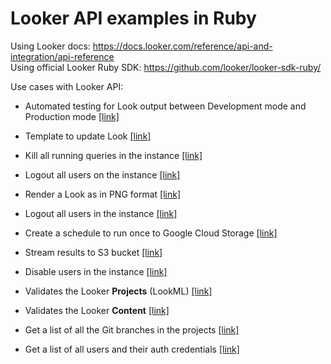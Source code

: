# Looker API examples in Ruby

Using Looker docs: https://docs.looker.com/reference/api-and-integration/api-reference   
Using official Looker Ruby SDK: https://github.com/looker/looker-sdk-ruby/

Use cases with Looker API:

- Automated testing for Look output between Development mode and Production mode [[link]](https://github.com/DucarrougeR/looker_ruby_examples/blob/master/dev_vs_prod.rb)

- Template to update Look [[link]](https://github.com/DucarrougeR/looker_ruby_examples/blob/master/update_look.rb)

- Kill all running queries in the instance [[link]](https://github.com/DucarrougeR/looker_ruby_examples/blob/master/kill_all_running_queries.rb)

- Logout all users on the instance [[link]](https://github.com/DucarrougeR/looker_ruby_examples/blob/master/logout_all_users.rb)

- Render a Look as in PNG format [[link]](https://github.com/DucarrougeR/looker_ruby_examples/blob/master/render_look_png.rb)

- Logout all users in the instance [[link]](https://github.com/DucarrougeR/looker_ruby_examples/blob/master/logout_all_users.rb)

- Create a schedule to run once to Google Cloud Storage [[link]](https://github.com/DucarrougeR/looker_ruby_examples/blob/master/schedule_once_to_gcs.rb)

- Stream results to S3 bucket [[link]](https://github.com/DucarrougeR/looker_ruby_examples/blob/master/stream_to_s3.rb)

- Disable users in the instance [[link]](https://github.com/DucarrougeR/looker_ruby_examples/blob/master/disable_users.rb)

- Validates the Looker **Projects** (LookML) [[link]](https://github.com/DucarrougeR/looker_ruby_examples/blob/master/validate_projects.rb)

- Validates the Looker **Content** [[link]](https://github.com/DucarrougeR/looker_ruby_examples/blob/master/validate_content.rb)

- Get a list of all the Git branches in the projects [[link]](https://github.com/DucarrougeR/looker_ruby_examples/blob/master/all_git_branches.rb)

- Get a list of all users and their auth credentials [[link]](https://github.com/DucarrougeR/looker_ruby_examples/blob/master/users_list_and_auth_types.rb)

